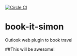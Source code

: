 
[![Circle CI](https://circleci.com/gh/concur/book-it-simon.svg?style=shield)](https://circleci.com/gh/concur/book-it-simon)
# book-it-simon
Outlook web plugin to book travel

##This will be awesome!
